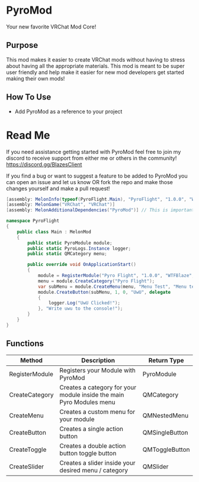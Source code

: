# PyroMod
Your new favorite VRChat Mod Core!

## Purpose
This mod makes it easier to create VRChat mods without having to stress about having all the appropriate materials. This mod is meant to be super user friendly and help make it easier for new mod developers get started making their own mods!

## How To Use

- Add PyroMod as a reference to your project

# Read Me
If you need assistance getting started with PyroMod feel free to join my discord to receive support from either me or others in the community!
https://discord.gg/BlazesClient

If you find a bug or want to suggest a feature to be added to PyroMod you can open an issue and let us know OR fork the repo and make those changes yourself and make a pull request!

```cs
[assembly: MelonInfo(typeof(PyroFlight.Main), "PyroFlight", "1.0.0", "WTFBlaze")]
[assembly: MelonGame("VRChat", "VRChat")]
[assembly: MelonAdditionalDependencies("PyroMod")] // This is important to tell MelonLoader that PyroMod is an ABSOLUTELY MUST HAVE for your mod to run

namespace PyroFlight
{
    public class Main : MelonMod
    {
        public static PyroModule module;
        public static PyroLogs.Instance logger;
        public static QMCategory menu;

        public override void OnApplicationStart()
        {
            module = RegisterModule("Pyro Flight", "1.0.0", "WTFBlaze", "https://github.com/WTFBlaze/PyroFlight");
            menu = module.CreateCategory("Pyro Flight");
            var subMenu = module.CreateMenu(menu, "Menu Test", "Menu test lol", "Menu Test");
            module.CreateButton(subMenu, 1, 0, "UwU", delegate
            {
                logger.Log("UwU Clicked!");
            }, "Write uwu to the console!");
        }
    }
}
```

## Functions
| Method  | Description | Return Type |
| ------------- | ------------- | ------------- |
| RegisterModule  | Registers your Module with PyroMod  | PyroModule |
| CreateCategory | Creates a category for your module inside the main Pyro Modules menu  | QMCategory |
| CreateMenu | Creates a custom menu for your module | QMNestedMenu |
| CreateButton | Creates a single action button | QMSingleButton |
| CreateToggle | Creates a double action button toggle button | QMToggleButton |
| CreateSlider | Creates a slider inside your desired menu / category | QMSlider
